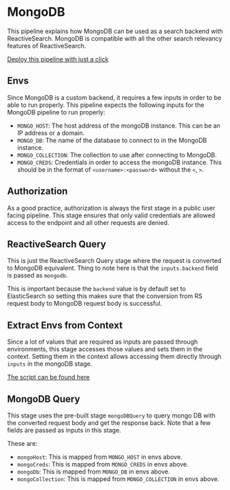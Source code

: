 # MongoDB

This pipeline explains how MongoDB can be used as a search backend with ReactiveSearch. MongoDB is compatible with all the other search relevancy features of ReactiveSearch.

[Deploy this pipeline with just a click](https://dashboard.reactivesearch.io/deploy?template=https://raw.githubusercontent.com/appbaseio/pipelines-template/master/mongodb/pipeline_oneclick.json)

## Envs

Since MongoDB is a custom backend, it requires a few inputs in order to be able to run properly. This pipeline expects the following inputs for the MongoDB pipeline to run properly:

- `MONGO_HOST`: The host address of the mongoDB instance. This can be an IP address or a domain.
- `MONGO_DB`: The name of the database to connect to in the MongoDB instance.
- `MONGO_COLLECTION`: The collection to use after connecting to MongoDB.
- `MONGO_CREDS`: Credentials in order to access the mongoDB instance. This should be in the format of `<username>:<password>` without the `<`, `>`.

## Authorization

As a good practice, authorization is always the first stage in a public user facing pipeline. This stage ensures that only valid credentials are allowed access to the endpoint and all other requests are denied.

## ReactiveSearch Query

This is just the ReactiveSearch Query stage where the request is converted to MongoDB equivalent. Thing to note here is that the `inputs.backend` field is passed as `mongodb`.

This is important because the `backend` value is by default set to ElasticSearch so setting this makes sure that the conversion from RS request body to MongoDB request body is successful.

## Extract Envs from Context

Since a lot of values that are required as inputs are passed through environments, this stage accesses those values and sets them in the context. Setting them in the context allows accessing them directly through `inputs` in the mongoDB stage.

[The script can be found here](./extractEnvs.js)

## MongoDB Query

This stage uses the pre-built stage `mongoDBQuery` to query mongo DB with the converted request body and get the response back. Note that a few fields are passed as inputs in this stage.

These are:

- `mongoHost`: This is mapped from `MONGO_HOST` in envs above.
- `mongoCreds`: This is mapped from `MONGO_CREDS` in envs above.
- `mongoDb`: This is mapped from `MONGO_DB` in envs above.
- `mongoCollection`: This is mapped from `MONGO_COLLECTION` in envs above.